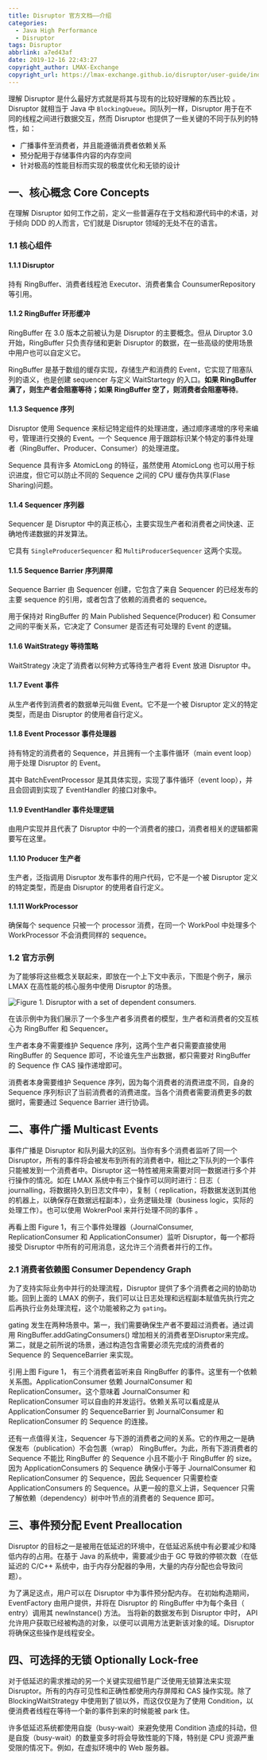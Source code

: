 ```yaml
---
title: Disruptor 官方文档——介绍
categories:
  - Java High Performance
  - Disruptor
tags: Disruptor
abbrlink: a7ed43af
date: 2019-12-16 22:43:27
copyright_author: LMAX-Exchange
copyright_url: https://lmax-exchange.github.io/disruptor/user-guide/index.html#_introduction
---
```


理解 Disruptor 是什么最好方式就是将其与现有的比较好理解的东西比较 。Disruptor 就相当于 Java 中 `BlockingQueue`。同队列一样，Disruptor 用于在不同的线程之间进行数据交互，然而 Disruptor 也提供了一些关键的不同于队列的特性，如： 

- 广播事件至消费者，并且能遵循消费者依赖关系 
- 预分配用于存储事件内容的内存空间
- 针对极高的性能目标而实现的极度优化和无锁的设计

## 一、核心概念 Core Concepts

 在理解 Disruptor 如何工作之前，定义一些普遍存在于文档和源代码中的术语，对于倾向 DDD 的人而言，它们就是 Disruptor 领域的无处不在的语言。 

### 1.1 核心组件

#### 1.1.1 Disruptor

持有 RingBuffer、消费者线程池 Executor、消费者集合 CounsumerRepository 等引用。

#### 1.1.2 RingBuffer 环形缓冲

RingBuffer 在 3.0 版本之前被认为是 Disruptor 的主要概念。但从 Diruptor 3.0 开始，RingBuffer 只负责存储和更新 Disruptor 的数据，在一些高级的使用场景中用户也可以自定义它。

RingBuffer 是基于数组的缓存实现，存储生产和消费的 Event，它实现了阻塞队列的语义，也是创建 sequencer 与定义 WaitStartegy 的入口。**如果 RingBuffer 满了，则生产者会阻塞等待；如果 RingBuffer 空了，则消费者会阻塞等待**。

#### 1.1.3 Sequence 序列

Disruptor 使用 Sequence 来标记特定组件的处理进度，通过顺序递增的序号来编号，管理进行交换的 Event。一个 Sequence 用于跟踪标识某个特定的事件处理者（RingBuffer、Producer、Consumer）的处理进度。

Sequence 具有许多 AtomicLong 的特征，虽然使用 AtomicLong 也可以用于标识进度，但它可以防止不同的 Sequence 之间的 CPU 缓存伪共享(Flase Sharing)问题。 

#### 1.1.4 Sequencer 序列器

Sequencer 是 Disruptor 中的真正核心，主要实现生产者和消费者之间快速、正确地传递数据的并发算法。

它具有 `SingleProducerSequencer` 和 `MultiProducerSequencer` 这两个实现。 

#### 1.1.5 Sequence Barrier 序列屏障

Sequence Barrier 由 Sequencer 创建，它包含了来自 Sequencer 的已经发布的主要 sequence 的引用，或者包含了依赖的消费者的 sequence。

用于保持对 RingBuffer 的 Main Published Sequence(Producer) 和 Consumer 之间的平衡关系，它决定了 Consumer 是否还有可处理的 Event 的逻辑。

#### 1.1.6 WaitStrategy 等待策略

WaitStrategy 决定了消费者以何种方式等待生产者将 Event 放进 Disruptor 中。

#### 1.1.7 Event 事件

从生产者传到消费者的数据单元叫做 Event。它不是一个被 Disruptor 定义的特定类型，而是由 Disruptor 的使用者自行定义。 

#### 1.1.8 Event Processor 事件处理器

持有特定的消费者的 Sequence，并且拥有一个主事件循环（main event loop）用于处理 Disruptor 的 Event。

其中 BatchEventProcessor 是其具体实现，实现了事件循环（event loop），并且会回调到实现了 EventHandler 的接口对象中。 

#### 1.1.9 EventHandler 事件处理逻辑

由用户实现并且代表了 Disruptor 中的一个消费者的接口，消费者相关的逻辑都需要写在这里。

#### 1.1.10 Producer 生产者

生产者，泛指调用 Disruptor 发布事件的用户代码，它不是一个被 Disruptor 定义的特定类型，而是由 Disruptor 的使用者自行定义。 

#### 1.1.11 WorkProcessor

确保每个 sequence 只被一个 processor 消费，在同一个 WorkPool 中处理多个 WorkProcessor 不会消费同样的 sequence。

### 1.2 官方示例

为了能够将这些概念关联起来，即放在一个上下文中表示，下图是个例子，展示 LMAX 在高性能的核心服务中使用 Disruptor 的场景。

![Figure 1. Disruptor with a set of dependent consumers.](https://cdn.jsdelivr.net/gh/jitwxs/cdn/blog/posts/201912/20191216221318838.png)

在该示例中为我们展示了一个多生产者多消费者的模型，生产者和消费者的交互核心为 RingBuffer 和 Sequencer。

生产者本身不需要维护 Sequence 序列，这两个生产者只需要直接使用 RingBuffer 的 Sequence 即可，不论谁先生产出数据，都只需要对 RingBuffer 的 Sequence 作 CAS 操作递增即可。

消费者本身需要维护 Sequence 序列，因为每个消费者的消费进度不同，自身的 Sequence 序列标识了当前消费者的消费进度。当各个消费者需要消费更多的数据时，需要通过 Sequence Barrier 进行协调。 

## 二、事件广播 Multicast Events

事件广播是 Disruptor 和队列最大的区别。当你有多个消费者监听了同一个 Disruptor，所有的事件将会被发布到所有的消费者中，相比之下队列的一个事件只能被发到一个消费者中。Disruptor 这一特性被用来需要对同一数据进行多个并行操作的情况。如在 LMAX 系统中有三个操作可以同时进行：日志（ journalling，将数据持久到日志文件中），复制（ replication，将数据发送到其他的机器上，以确保存在数据远程副本），业务逻辑处理（business logic，实际的处理工作）。也可以使用 WokrerPool 来并行处理不同的事件 。

再看上图 Figure 1，有三个事件处理器（JournalConsumer, ReplicationConsumer 和 ApplicationConsumer）监听 Disruptor，每一个都将接受 Disruptor 中所有的可用消息，这允许三个消费者并行的工作。 

### 2.1 消费者依赖图 Consumer Dependency Graph

为了支持实际业务中并行的处理流程，Disruptor 提供了多个消费者之间的协助功能。回到上面的 LMAX 的例子，我们可以让日志处理和远程副本赋值先执行完之后再执行业务处理流程，这个功能被称之为 `gating`。

gating 发生在两种场景中。第一，我们需要确保生产者不要超过消费者。通过调用 RingBuffer.addGatingConsumers() 增加相关的消费者至Disruptor来完成。第二，就是之前所说的场景，通过构造包含需要必须先完成的消费者的 Sequence 的 SequenceBarrier 来实现。 

引用上图 Figure 1， 有三个消费者监听来自 RingBuffer 的事件。这里有一个依赖关系图。ApplicationConsumer 依赖 JournalConsumer 和 ReplicationConsumer。这个意味着 JournalConsumer 和 ReplicationConsumer 可以自由的并发运行。依赖关系可以看成是从 ApplicationConsumer 的 SequenceBarrier 到 JournalConsumer 和 ReplicationConsumer 的 Sequence 的连接。

还有一点值得关注，Sequencer 与下游的消费者之间的关系。它的作用之一是确保发布（publication）不会包裹（wrap） RingBuffer。为此，所有下游消费者的Sequence 不能比 RingBuffer 的 Sequence 小且不能小于 RingBuffer 的 size。因为 ApplicationConsumers 的 Sequence 确保小于等于 JournalConsumer 和 ReplicationConsumer 的 Sequence，因此 Sequencer 只需要检查 ApplicationConsumers 的 Sequence。从更一般的意义上讲，Sequencer 只需了解依赖（dependency）树中叶节点的消费者的 Sequence 即可。 

## 三、事件预分配 Event Preallocation

Disruptor 的目标之一是被用在低延迟的环境中，在低延迟系统中有必要减少和降低内存的占用。在基于 Java 的系统中，需要减少由于 GC 导致的停顿次数（在低延迟的 C/C++ 系统中，由于内存分配器的争用，大量的内存分配也会导致问题）。 

为了满足这点，用户可以在 Disruptor 中为事件预分配内存。 在初始构造期间，EventFactory 由用户提供，并将在 Disruptor 的 RingBuffer 中为每个条目（ entry）调用其 newInstance() 方法。 当将新的数据发布到 Disruptor 中时， API 允许用户获取已经被构造的对象，以便可以调用方法更新该对象的域。Disruptor 将确保这些操作是线程安全。 

## 四、可选择的无锁 Optionally Lock-free

对于低延迟的需求推动的另一个关键实现细节是广泛使用无锁算法来实现 Disruptor。所有的内存可见性和正确性都使用内存屏障和 CAS 操作实现。除了 BlockingWaitStrategy 中使用到了锁以外，而这仅仅是为了使用 Condition，以便消费者线程在等待一个新的事件到来的时候能被 park 住。

许多低延迟系统都使用自旋（busy-wait）来避免使用 Condition 造成的抖动，但是自旋（busy-wait）的数量变多时将会导致性能的下降，特别是 CPU 资源严重受限的情况下。例如，在虚拟环境中的 Web 服务器。 
